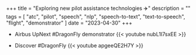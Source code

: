 +++
title = "Exploring new pilot assistance technologies :airplane:"
description = ""
tags = [
    "atc",
    "pilot",
    "speech",
    "nlp",
    "speech-to-text",
    "text-to-speech",
    "flight",
    "demonstrator"
]
date = "2023-04-30"
+++

- Airbus UpNext #DragonFly demonstrator 
{{< youtube nubL1I7sxEE >}}
  
- Discover #DragonFly 
{{< youtube apgeeQE2H7Y >}}